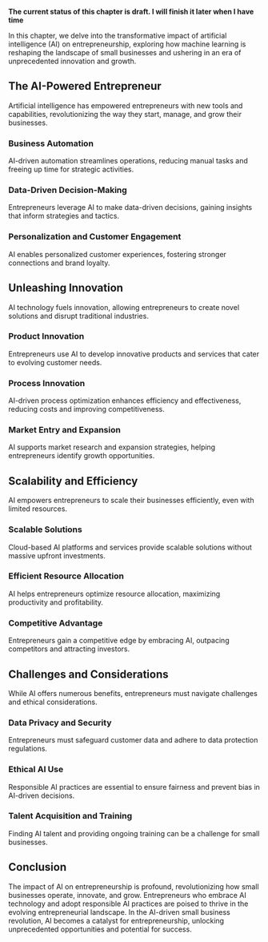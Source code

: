 **The current status of this chapter is draft. I will finish it later when I have time**

In this chapter, we delve into the transformative impact of artificial intelligence (AI) on entrepreneurship, exploring how machine learning is reshaping the landscape of small businesses and ushering in an era of unprecedented innovation and growth.

The AI-Powered Entrepreneur
---------------------------

Artificial intelligence has empowered entrepreneurs with new tools and capabilities, revolutionizing the way they start, manage, and grow their businesses.

### **Business Automation**

AI-driven automation streamlines operations, reducing manual tasks and freeing up time for strategic activities.

### **Data-Driven Decision-Making**

Entrepreneurs leverage AI to make data-driven decisions, gaining insights that inform strategies and tactics.

### **Personalization and Customer Engagement**

AI enables personalized customer experiences, fostering stronger connections and brand loyalty.

Unleashing Innovation
---------------------

AI technology fuels innovation, allowing entrepreneurs to create novel solutions and disrupt traditional industries.

### **Product Innovation**

Entrepreneurs use AI to develop innovative products and services that cater to evolving customer needs.

### **Process Innovation**

AI-driven process optimization enhances efficiency and effectiveness, reducing costs and improving competitiveness.

### **Market Entry and Expansion**

AI supports market research and expansion strategies, helping entrepreneurs identify growth opportunities.

Scalability and Efficiency
--------------------------

AI empowers entrepreneurs to scale their businesses efficiently, even with limited resources.

### **Scalable Solutions**

Cloud-based AI platforms and services provide scalable solutions without massive upfront investments.

### **Efficient Resource Allocation**

AI helps entrepreneurs optimize resource allocation, maximizing productivity and profitability.

### **Competitive Advantage**

Entrepreneurs gain a competitive edge by embracing AI, outpacing competitors and attracting investors.

Challenges and Considerations
-----------------------------

While AI offers numerous benefits, entrepreneurs must navigate challenges and ethical considerations.

### **Data Privacy and Security**

Entrepreneurs must safeguard customer data and adhere to data protection regulations.

### **Ethical AI Use**

Responsible AI practices are essential to ensure fairness and prevent bias in AI-driven decisions.

### **Talent Acquisition and Training**

Finding AI talent and providing ongoing training can be a challenge for small businesses.

Conclusion
----------

The impact of AI on entrepreneurship is profound, revolutionizing how small businesses operate, innovate, and grow. Entrepreneurs who embrace AI technology and adopt responsible AI practices are poised to thrive in the evolving entrepreneurial landscape. In the AI-driven small business revolution, AI becomes a catalyst for entrepreneurship, unlocking unprecedented opportunities and potential for success.
